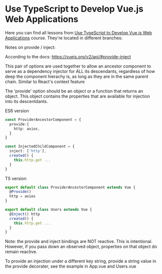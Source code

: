 # Use TypeScript to Develop Vue.js Web Applications

Here you can find all lessons from [Use TypeScript to Develop Vue.js Web Applications]() course. They're located in different branches:

Notes on provide / inject:

According to the docs: https://vuejs.org/v2/api/#provide-inject

This pair of options are used together to allow an ancestor component to serve as a dependency injector for ALL its descendants, regardless of how deep the component hierachy is, as long as they are in the same parent chain. Similar to React's context feature

The 'provide' option should be an object or a function that returns an object. This object contains the properties that are available for injection into its descentdants.

ES6 version
```ts
const ProviderAncestorComponent = {
  provide:{
    http: axios,
  }
}

const InjectedChildComponent = {
  inject: ['http'],
  created() {
    this.http.get ...
  }
}
```

TS version
```ts
export default class ProviderAncestorComponent extends Vue {
  @Provide()
  http = axios
}

export default class Users extends Vue {
  @Inject() http
  created() {
    this.http.get ...
  }
}
```

Note: the provide and inject bindings are NOT reactive. This is intentional. However, if you pass down an observed object, properties on that object do remain reactive.

To provide an injection under a different key string, provide a string value in the provide decorater, see the example in App.vue and Users.vue